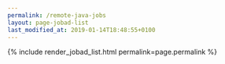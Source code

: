 ```yaml
---
permalink: /remote-java-jobs
layout: page-jobad-list
last_modified_at: 2019-01-14T18:48:55+0100
---
```

{% include render_jobad_list.html permalink=page.permalink %}
